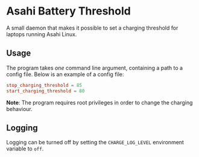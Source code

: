 # Asahi Battery Threshold

A small daemon that makes it possible to set a
charging threshold for laptops running Asahi Linux.

## Usage

The program takes *one* command line argument,
containing a path to a config file. Below is
an example of a config file:

```toml
stop_charging_threshold = 85
start_charging_threshold = 80
```

**Note**: The program requires root privileges
in order to change the charging behaviour.

## Logging

Logging can be turned off by setting the `CHARGE_LOG_LEVEL`
environment variable to `off`.
